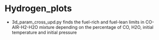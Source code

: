 # Hydrogen_plots

- 3d_param_cross_upd.py finds the fuel-rich and fuel-lean limits in CO-AIR-H2-H2O mixture depending on the percentage of CO, H2O, initial temperature and initial pressure

